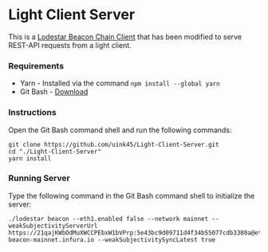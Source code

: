# Light Client Server 

This is a [Lodestar Beacon Chain Client](https://github.com/ChainSafe/lodestar) that has been modified to serve REST-API requests from a light client.

### Requirements
- Yarn - Installed via the command `npm install --global yarn`
- Git Bash - [Download](https://git-scm.com/download/win)

### Instructions
Open the Git Bash command shell and run the following commands:
```
git clone https://github.com/uink45/Light-Client-Server.git
cd "./Light-Client-Server"
yarn install
```

### Running Server
Type the following command in the Git Bash command shell to initialize the server:
```
./lodestar beacon --eth1.enabled false --network mainnet --weakSubjectivityServerUrl https://21qajKWbOdMuXWCCPEbxW1bVPrp:5e43bc9d09711d4f34b55077cdb3380a@eth2-beacon-mainnet.infura.io --weakSubjectivitySyncLatest true
```

